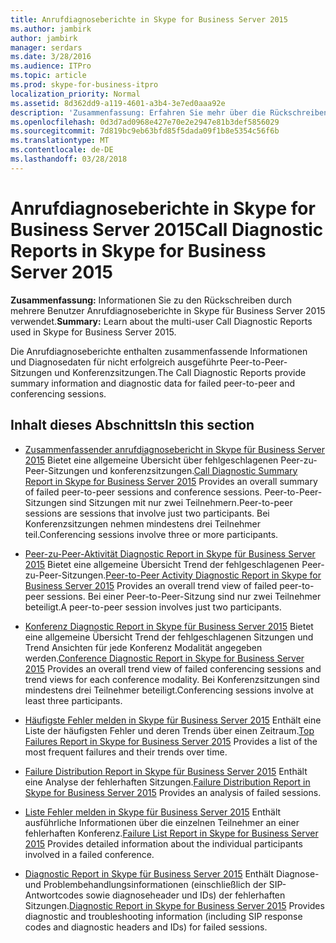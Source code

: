 ```yaml
---
title: Anrufdiagnoseberichte in Skype for Business Server 2015
ms.author: jambirk
author: jambirk
manager: serdars
ms.date: 3/28/2016
ms.audience: ITPro
ms.topic: article
ms.prod: skype-for-business-itpro
localization_priority: Normal
ms.assetid: 8d362dd9-a119-4601-a3b4-3e7ed0aaa92e
description: 'Zusammenfassung: Erfahren Sie mehr über die Rückschreiben durch mehrere Benutzer Anrufdiagnoseberichte in Skype für Business Server 2015 verwendet.'
ms.openlocfilehash: 0d3d7ad0968e427e70e2e2947e81b3def5856029
ms.sourcegitcommit: 7d819bc9eb63bfd85f5dada09f1b8e5354c56f6b
ms.translationtype: MT
ms.contentlocale: de-DE
ms.lasthandoff: 03/28/2018
---
```

# <a name="call-diagnostic-reports-in-skype-for-business-server-2015"></a><span data-ttu-id="07987-103">Anrufdiagnoseberichte in Skype for Business Server 2015</span><span class="sxs-lookup"><span data-stu-id="07987-103">Call Diagnostic Reports in Skype for Business Server 2015</span></span>
 
<span data-ttu-id="07987-104">**Zusammenfassung:** Informationen Sie zu den Rückschreiben durch mehrere Benutzer Anrufdiagnoseberichte in Skype für Business Server 2015 verwendet.</span><span class="sxs-lookup"><span data-stu-id="07987-104">**Summary:** Learn about the multi-user Call Diagnostic Reports used in Skype for Business Server 2015.</span></span>
  
<span data-ttu-id="07987-105">Die Anrufdiagnoseberichte enthalten zusammenfassende Informationen und Diagnosedaten für nicht erfolgreich ausgeführte Peer-to-Peer-Sitzungen und Konferenzsitzungen.</span><span class="sxs-lookup"><span data-stu-id="07987-105">The Call Diagnostic Reports provide summary information and diagnostic data for failed peer-to-peer and conferencing sessions.</span></span>
  
## <a name="in-this-section"></a><span data-ttu-id="07987-106">Inhalt dieses Abschnitts</span><span class="sxs-lookup"><span data-stu-id="07987-106">In this section</span></span>

- <span data-ttu-id="07987-107">[Zusammenfassender anrufdiagnosebericht in Skype für Business Server 2015](summary-report.md) Bietet eine allgemeine Übersicht über fehlgeschlagenen Peer-zu-Peer-Sitzungen und konferenzsitzungen.</span><span class="sxs-lookup"><span data-stu-id="07987-107">[Call Diagnostic Summary Report in Skype for Business Server 2015](summary-report.md) Provides an overall summary of failed peer-to-peer sessions and conference sessions.</span></span> <span data-ttu-id="07987-108">Peer-to-Peer-Sitzungen sind Sitzungen mit nur zwei Teilnehmern.</span><span class="sxs-lookup"><span data-stu-id="07987-108">Peer-to-peer sessions are sessions that involve just two participants.</span></span> <span data-ttu-id="07987-109">Bei Konferenzsitzungen nehmen mindestens drei Teilnehmer teil.</span><span class="sxs-lookup"><span data-stu-id="07987-109">Conferencing sessions involve three or more participants.</span></span>
    
- <span data-ttu-id="07987-110">[Peer-zu-Peer-Aktivität Diagnostic Report in Skype für Business Server 2015](peer-to-peer-activity-diagnostic-report.md) Bietet eine allgemeine Übersicht Trend der fehlgeschlagenen Peer-zu-Peer-Sitzungen.</span><span class="sxs-lookup"><span data-stu-id="07987-110">[Peer-to-Peer Activity Diagnostic Report in Skype for Business Server 2015](peer-to-peer-activity-diagnostic-report.md) Provides an overall trend view of failed peer-to-peer sessions.</span></span> <span data-ttu-id="07987-111">Bei einer Peer-to-Peer-Sitzung sind nur zwei Teilnehmer beteiligt.</span><span class="sxs-lookup"><span data-stu-id="07987-111">A peer-to-peer session involves just two participants.</span></span>
    
- <span data-ttu-id="07987-112">[Konferenz Diagnostic Report in Skype für Business Server 2015](conference-diagnostic-report.md) Bietet eine allgemeine Übersicht Trend der fehlgeschlagenen Sitzungen und Trend Ansichten für jede Konferenz Modalität angegeben werden.</span><span class="sxs-lookup"><span data-stu-id="07987-112">[Conference Diagnostic Report in Skype for Business Server 2015](conference-diagnostic-report.md) Provides an overall trend view of failed conferencing sessions and trend views for each conference modality.</span></span> <span data-ttu-id="07987-113">Bei Konferenzsitzungen sind mindestens drei Teilnehmer beteiligt.</span><span class="sxs-lookup"><span data-stu-id="07987-113">Conferencing sessions involve at least three participants.</span></span>
    
- <span data-ttu-id="07987-114">[Häufigste Fehler melden in Skype für Business Server 2015](top-failures-report.md) Enthält eine Liste der häufigsten Fehler und deren Trends über einen Zeitraum.</span><span class="sxs-lookup"><span data-stu-id="07987-114">[Top Failures Report in Skype for Business Server 2015](top-failures-report.md) Provides a list of the most frequent failures and their trends over time.</span></span>
    
- <span data-ttu-id="07987-115">[Failure Distribution Report in Skype für Business Server 2015](failure-distribution-report.md) Enthält eine Analyse der fehlerhaften Sitzungen.</span><span class="sxs-lookup"><span data-stu-id="07987-115">[Failure Distribution Report in Skype for Business Server 2015](failure-distribution-report.md) Provides an analysis of failed sessions.</span></span>
    
- <span data-ttu-id="07987-116">[Liste Fehler melden in Skype für Business Server 2015](failure-list-report.md) Enthält ausführliche Informationen über die einzelnen Teilnehmer an einer fehlerhaften Konferenz.</span><span class="sxs-lookup"><span data-stu-id="07987-116">[Failure List Report in Skype for Business Server 2015](failure-list-report.md) Provides detailed information about the individual participants involved in a failed conference.</span></span>
    
- <span data-ttu-id="07987-117">[Diagnostic Report in Skype für Business Server 2015](diagnostic-report.md) Enthält Diagnose- und Problembehandlungsinformationen (einschließlich der SIP-Antwortcodes sowie diagnoseheader und IDs) der fehlerhaften Sitzungen.</span><span class="sxs-lookup"><span data-stu-id="07987-117">[Diagnostic Report in Skype for Business Server 2015](diagnostic-report.md) Provides diagnostic and troubleshooting information (including SIP response codes and diagnostic headers and IDs) for failed sessions.</span></span>
    

